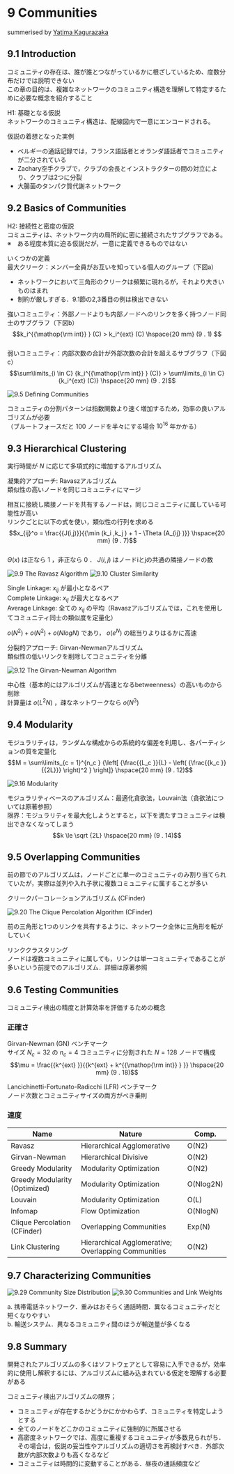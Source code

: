 # 9 Communities
summerised by [Yatima Kagurazaka](https://twitter.com/Yatima_K)

## 9.1 Introduction

コミュニティの存在は、誰が誰とつながっているかに根ざしているため、度数分布だけでは説明できない  
この章の目的は、複雑なネットワークのコミュニティ構造を理解して特定するために必要な概念を紹介すること  

H1: 基礎となる仮説  
ネットワークのコミュニティ構造は、配線図内で一意にエンコードされる。  

仮説の着想となった実例  
- ベルギーの通話記録では，フランス語話者とオランダ語話者でコミュニティが二分されている  
- Zachary空手クラブで，クラブの会長とインストラクターの間の対立により、クラブは2つに分裂  
- 大腸菌のタンパク質代謝ネットワーク  

## 9.2 Basics of Communities

H2: 接続性と密度の仮説  
コミュニティは、ネットワーク内の局所的に密に接続されたサブグラフである。  
※　ある程度本質に迫る仮説だが，一意に定義できるものではない  
  
いくつかの定義  
最大クリーク：メンバー全員がお互いを知っている個人のグループ（下図a）  
- ネットワークにおいて三角形のクリークは頻繁に現れるが，それより大きいものはまれ  
- 制約が厳しすぎる．9.1節の2,3番目の例は検出できない  

強いコミュニティ：外部ノードよりも内部ノードへのリンクを多く持つノード同士のサブグラフ（下図b）  
$$k_i^{{\mathop{\rm int}} } (C) > k_i^{ext} (C) \hspace{20 mm} (9 . 1)
$$  
弱いコミュニティ：内部次数の合計が外部次数の合計を超えるサブグラフ（下図c）  
$$\sum\limits_{i \in C} {k_i^{{\mathop{\rm int}} } (C)}  > \sum\limits_{i \in C} {k_i^{ext} (C)}  \hspace{20 mm} (9 . 2)$$  

<img src="./figures/figure-9-5.jpg" alt="9.5 Defining Communities">
  
コミュニティの分割パターンは指数関数より速く増加するため，効率の良いアルゴリズムが必要  
（ブルートフォースだと $100$ ノードを半々にする場合 $10^{16}$ 年かかる）  

## 9.3 Hierarchical Clustering
実行時間が $N$ に応じて多項式的に増加するアルゴリズム
  
凝集的アプローチ: Ravaszアルゴリズム  
類似性の高いノードを同じコミュニティにマージ  
  
相互に接続し隣接ノードを共有するノードは，同じコミュニティに属している可能性が高い  
リンクごとに以下の式を使い，類似性の行列を求める  
$$x_{ij}^o  = \frac{{J(i,j)}}{{\min (k_i ,k_j ) + 1 - \Theta (A_{ij} )}} \hspace{20 mm} (9 . 7)$$  
$Θ(x)$ は正なら $1$ ，非正なら $0$ ． $J(i, j)$ はノードiとjの共通の隣接ノードの数

<img src="./figures/figure-9-9.jpg" alt="9.9 The Ravasz Algorithm">
  
<img src="./figures/figure-9-10.jpg" alt="9.10 Cluster Similarity">
  
Single Linkage: $x_{ij}$ が最小となるペア  
Complete Linkage: $x_{ij}$ が最大となるペア  
Average Linkage: 全ての $x_{ij}$ の平均（Ravaszアルゴリズムでは，これを使用してコミュニティ同士の類似度を定量化）  

$o(N^2) + o(N^2) + o(NlogN)$ であり， $o(e^N)$ の総当りよりはるかに高速  

分裂的アプローチ: Girvan-Newmanアルゴリズム  
類似性の低いリンクを削除してコミュニティを分離  
  
<img src="./figures/figure-9-12.jpg" alt="9.12 The Girvan-Newman Algorithm">
  
中心性（基本的にはアルゴリズムが高速となるbetweenness）の高いものから削除  
計算量は $o(L^2N)$ ，疎なネットワークなら $o(N^3)$ 

## 9.4 Modularity
モジュラリティは，ランダムな構成からの系統的な偏差を利用し、各パーティションの質を定量化  
$$M = \sum\limits_{c = 1}^{n_c } {\left[ {\frac{{L_c }}{L} - \left( {\frac{{k_c }}{{2L}}} \right)^2 } \right]}  \hspace{20 mm} (9 . 12)$$
  
<img src="./figures/figure-9-16.jpg" alt="9.16 Modularity">

モジュラリティベースのアルゴリズム：最適化貪欲法，Louvain法（貪欲法については原著参照）  
限界：モジュラリティを最大化しようとすると，以下を満たすコミュニティは検出できなくなってしまう  
$$k \le \sqrt {2L}  \hspace{20 mm} (9 . 14)$$

## 9.5 Overlapping Communities
前の節でのアルゴリズムは，ノードごとに単一のコミュニティのみ割り当てられていたが，実際は並列や入れ子状に複数コミュニティに属することが多い
  
クリークパーコレーションアルゴリズム (CFinder)

<img src="./figures/figure-9-20.jpg" alt="9.20 The Clique Percolation Algorithm (CFinder)">

前の三角形と1つのリンクを共有するように、ネットワーク全体に三角形を転がしていく  
  
リンククラスタリング  
ノードは複数コミュニティに属しても，リンクは単一コミュニティであることが多いという前提でのアルゴリズム．詳細は原著参照  

## 9.6 Testing Communities
コミュニティ検出の精度と計算効率を評価するための概念

### 正確さ  
  
Girvan-Newman (GN) ベンチマーク  
サイズ $N_c =32$ の $n_c =4$ コミュニティに分割された $N= 128$ ノードで構成
$$\mu  = \frac{{k^{ext} }}{{k^{ext}  + k^{{\mathop{\rm int}} } }} \hspace{20 mm} (9 . 18)$$
  
Lancichinetti-Fortunato-Radicchi (LFR) ベンチマーク  
ノード次数とコミュニティサイズの両方がべき乗則  

### 速度
Name |	Nature |	Comp.
----|----|----
Ravasz |	Hierarchical Agglomerative |	O(N2)
Girvan-Newman |	Hierarchical Divisive |	O(N2)
Greedy Modularity |	Modularity Optimization |	O(N2)
Greedy Modularity (Optimized) |	Modularity Optimization |	O(Nlog2N)
Louvain |	Modularity Optimization |	O(L)
Infomap |	Flow Optimization |	O(NlogN)
Clique Percolation (CFinder) |	Overlapping Communities |	Exp(N)
Link Clustering |	Hierarchical Agglomerative; Overlapping Communities |	O(N2)

## 9.7 Characterizing Communities

<img src="./figures/figure-9-29.jpg" alt="9.29 Community Size Distribution">

<img src="./figures/figure-9-30.jpg" alt="9.30 Communities and Link Weights">

a. 携帯電話ネットワーク．重みはおそらく通話時間．異なるコミュニティだと短くなりやすい  
b. 輸送システム．異なるコミュニティ間のほうが輸送量が多くなる  

## 9.8 Summary
開発されたアルゴリズムの多くはソフトウェアとして容易に入手できるが，効率的に使用し解釈するには、アルゴリズムに組み込まれている仮定を理解する必要がある  
  
コミュニティ検出アルゴリズムの限界；
- コミュニティが存在するかどうかにかかわらず、コミュニティを特定しようとする
- 全てのノードをどこかのコミュニティに強制的に所属させる
- 高密度ネットワークでは、高度に重複するコミュニティが多数見られがち．その場合は，仮説の妥当性やアルゴリズムの適切さを再検討すべき．外部次数が内部次数よりも高くなるなど
- コミュニティは時間的に変動することがある．昼夜の通話頻度など